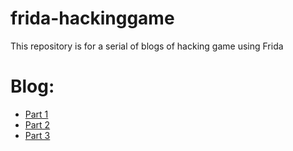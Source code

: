 # frida-hackinggame
This repository is for a serial of blogs of hacking game using Frida

# Blog:
- [Part 1](http://mengxipeng1122.github.io/2023/08/29/Hacking-Android-game-using-Frida-Part1/)
- [Part 2](http://mengxipeng1122.github.io/2023/08/29/Hacking-Android-game-using-Frida-Part2/)
- [Part 3](http://mengxipeng1122.github.io/2023/08/31/Hacking-Android-game-using-Frida-Part3/)
